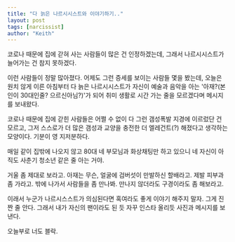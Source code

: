```yaml
---
title: "다 늙은 나르시시스트와 이야기하기.."
layout: post
tags: [narcissist]
author: "Keith"
---
```


코로나 때문에 집에 갇혀 사는 사람들이 많은 건 인정하겠는데, 그래서 나르시시스트가 늘어가는 건 참지 못하겠다.

이런 사람들이 정말 많아졌다. 어제도 그런 증세를 보이는 사람들 몇을 봤는데, 오늘은 원치 않게 이른 아침부터 다 늙은 나르시시스트가 자신이 예술과 음악을 아는 '아재?(본인이 30대인줄? 으르신아님?)'가 되어 취미 생활로 시간 가는 줄을 모르겠다며 메시지를 보내왔다. 

코로나 때문에 집에 갇힌 사람들은 어쩔 수 없이 다 그런 갬성폭발 지경에 이르렀단 건 모르고, 그저 스스로가 더 많은 갬성과 교양을 충전한 더 엘레건트(?) 해졌다고 생각하는 모양이다. 기분이 영 지저분하다.

매일 같이 집밖에 나오지 않고 80대 네 부모님과 화상채팅만 하고 있으니 네 자신이 아직도 사춘기 청소년 같은 줄 아는 거야.

거울 좀 제대로 보라고. 아재는 무슨, 얼굴에 검버섯이 만발하신 할배라고. 제발 피부과 좀 가라고. 밖에 나가서 사람들을 좀 만나봐. 만나지 않더라도 구경이라도 좀 해보라고.

이래서 누군가 나르시스스트가 의심된다면 혹여라도 좋게 이야기 해주지 말자. 그게 진짠 줄 안다. 그래서 내가 자신의 팬이라도 된 듯 자꾸 인스타 올리듯 사진과 메시지를 보낸다.

오늘부로 너도 블락.
